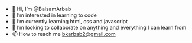 - 👋 Hi, I’m @BalsamArbab
- 👀 I’m interested in learning to code
- 🌱 I’m currently learning html, css and javascript
- 💞️ I’m looking to collaborate on anything and everything I can learn from
- 📫 How to reach me bkarbab2@gmail.com

<!---
BalsamArbab/BalsamArbab is a ✨ special ✨ repository because its `README.md` (this file) appears on your GitHub profile.
You can click the Preview link to take a look at your changes.
--->
